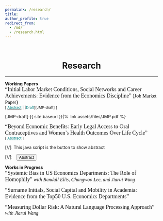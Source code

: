 ```yaml
---
permalink: /research/
title: 
author_profile: true
redirect_from: 
  - /md/
  - /research.html
---
```

<br/> 

# <center> Research </center>
- - -

**Working Papers**<br/>
<span style="font-size: 18px; font-family: 'CMU Bright';">“Initial Labor Market Conditions, Social Networks and Career Achievements: Evidence from the Economics Discipline”  (<font size="3"><span style="color:black">Job Market Paper</span></font>)</span><br/>
<small>[ <a href="#/" onclick="visib('jmp')"><span style="color:teal">Abstract</span></a> | [<span style="color:teal">Draft</span>][JMP-draft] ] </small>

<div id="jmp" style="display: none; text-align: justify; background-color:#fafdff; line-height: 1.2" ><small>
This paper studies the impacts of initial labor market conditions on young economists' early-career co-authorship networks and academic achievements. The identification leverages the plausibly exogenous variation in labor market conditions at initial entry, instrumented by predicted year of graduation unemployment rates. Utilizing three novel datasets I collected (U.S. PhD candidates, Top 5 Co-authorship networks, NBER affiliated scholars), I find that economists graduating during elevated unemployment periods show expanded social networks and increased research output, although the research output impact diminishes after five years post-graduation. Furthermore, the findings suggest that economists graduating during the Great Recession, who are male and non-US citizens, face reduced probabilities of securing tenure at top-ranked economics departments compared to their non-recession counterparts. Additionally, heterogeneity analysis reveals that the effects of adverse initial labor market conditions primarily affect economists who are white, male, non-US citizens, or graduating from Tier 1 schools. I also explore the mechanisms behind the effects. The results indicate that increased extrinsic motivation may boost early-career social networks and research output, while anticipated tenure and post-doctoral pursuits may partially explain the later impact reversal. Moreover, underperformance in non-research factors may account for reduced tenure prospects at top-ranked economics departments.
</small><br><br/></div>

[JMP-draft]:{{ site.baseurl }}{% link assets/files/JMP.pdf %}


<span style="font-size: 18px; font-family: 'CMU Bright';">“Beyond Economic Benefits: Early Legal Access to Oral Contraceptives and Women’s Health Outcomes Over Life Cycle”</span><br/>
<small>[ <a href="#/" onclick="visib('pill')"><span style="color:teal">Abstract</span></a> ] </small>

<div id="pill" style="display: none; text-align: justify; background-color:#fafdff; line-height: 1.2" ><small>
This paper investigates the effects of early legal access to oral contraceptives on women’s life-cycle health outcomes (e.g., mortality and self-reported disability) using the plausible quasi-experimental design introduced by Goldin and Katz (2002). The identification leverages the cross-state and cross-cohort variation in state consent laws in the 1950s and the 1960s. Utilizing the difference-in-differences approach, the results suggest that early access to the pill reduces women's mortality rates during their 30s and 40s, and the improvement in health is primarily driven by the decline in mortality rate caused by cancer, diabetes, heart disease, and cerebrovascular disease. Furthermore, I find that women who would have had early pill access are, on average, more likely to have self-reported physical disability during their late 50s and 60s. Additionally, the heterogeneity analysis reveals that non-white women experience greater benefits from early pill access. My analysis identifies four potential mechanisms for observed impacts of early access to the pill: (1) increases in college completion, (2) changes in oral contraceptive-related mortality, (3) changes in health behavior measures, and (4) enhances life expectancy.
</small><br><br/></div>



[//]: This java script is the button to show abstract
<script>
 function visib(id) {
  var x = document.getElementById(id);
  if (x.style.display === "block") {
    x.style.display = "none";
  } else {
    x.style.display = "block";
  }
}
</script>

[//]:&emsp;<button onclick="visib('polariz')" class="btn btn--inverse btn--small">Abstract</button>


**Works in Progress**<br/>
<span style="font-size: 18px; font-family: 'CMU Bright';">“Systemic Bias in US Economics Departments: The Role of Homophily” <span style="font-size:16px;"> *with Randall Ellis, Changwoo Lee, and Jiarui Wang*</span></span> <br/>

<span style="font-size: 18px; font-family: 'CMU Bright';">“Surname Initials, Social Capital and Mobility in Academia: Evidence from the Top50 U.S. Economics Departments” <span style="font-size:16px;">

<span style="font-size: 18px; font-family: 'CMU Bright';">“Measuring Dollar Risk: A Natural Language Processing Approach” <span style="font-size:16px;"> *with Jiarui Wang*</span></span>

<!--
<style>
.toggle-section {
    margin-top: 5px;
}
.toggle-summary {
    margin-top: -15px;
}
@font-face {
    font-family: 'CMU Bright';
    src: url('path-to-your-font.woff2') format('woff2'),
         url('path-to-your-font.woff') format('woff');
    /* Add more font formats as needed */
    font-weight: normal;
    font-style: normal; 
</style>
### Working Papers
<span style="font-family: pxfonts;">"Initial Labor Market Conditions, Social Networks and Career Achievements: Evidence from Economics Discipline" <a href="https://liqiang-liu.github.io/assets/files/jmp.pdf" style="text-decoration:none;"><span style="color:teal"><font size="3">[Job Market Paper]</font></span></a></span>
  <details class="toggle-section" style="font-size:80%; background-color:#fafffa;">
  <summary style="font-size: 14px;" class="toggle-summary"><span style="font-family: pxfonts;"><font size="3">Abstract</font></span></summary>
  <span style="font-family: pxfonts;"><font size="3">This paper studies the impacts of initial labor market conditions on young economists' early-career co-authorship networks and academic achievements. The identification leverages the plausibly exogenous variation in labor market conditions at initial entry instrumented by the unemployment rates of the predicted year of graduation. Using our three novel datasets (PhD Candidate, Top5 Co-authorship Network, and NBER Affiliated Scholar), we find that economists graduating during periods of elevated unemployment rates demonstrate expanded social networks and increased research output; however, the impact on research output diminishes after the fifth year following graduation. Furthermore, our findings suggest that recession economists who are male and non-US citizens encounter reduced probabilities of securing tenure positions at prestigious academic institutions. Additionally, our analysis of heterogeneity suggests that the effects of adverse initial labor market conditions are primarily driven by economists who are white, male, non-US citizens, and graduating from tier 1 schools. We also explore the mechanisms underlying the effect of initial labor market conditions. The findings suggest that the increased extrinsic motivation may enhance social networks and research output during the initial four years, the anticipated attainment of tenure and the pursuit of post-doctoral positions may partially explain the reversal of impact in later years, and non-research factors may explain the diminished likelihood of achieving tenure at prestigious academic institutions.</font></span>
  </details><br>

<span style="font-family: pxfonts;">"Beyond Economic Benefits: Early Legal Access to Oral Contraceptives and Women’s Health Outcomes Over Life Cycle"</span>
<details class="toggle-section" style="font-size:80%; background-color:#fafffa;">
  <summary style="font-size: 14px;" class="toggle-summary"><span style="font-family: pxfonts;"><font size="3">Abstract</font></span></summary>
  <span style="font-family: pxfonts;"><font size="3">This paper investigates the effects of early legal access to oral contraceptives on women’s life-cycle health outcomes (e.g., mortality and self-reported disability) using the plausible quasi-experimental design introduced by Goldin and Katz (2002). The identification leverages the cross-state and cross-cohort variation in state consent laws. Utilizing the difference-in-differences approach, our results suggest that early access to the pill reduces women's mortality rates during their 30s and 40s, and the improvement in health is primarily driven by the decline in mortality rate caused by cancer, diabetes, heart disease, and cerebrovascular disease. Also, we find that women who would have had early access to the pill are, on average, more likely to have self-reported physical disability during their late 50s and 60s. Additionally, our analysis reveals that non-white women experience greater benefits from early pill access. Our mechanism analysis identifies four potential channels: early access to the pill (1) rises in college completion, (2) increases (decreases) in oral contraceptive-related mortality, (3) increases (decreases) in health behavior measures, and (4) enhances life expectancy.</font></span>
</details>

### Works in Progress

<span style="font-family: pxfonts;">"Systemic Bias in US Economics Departments: The Role of Homophily"</span> <span style="font-size:14px;"> *with Randall Ellis, Changwoo Lee, and Jiarui Wang* </span><br>

<span style="font-family: pxfonts;">"Measuring Dollar Risk: A Natural Language Processing Approach"</span> <span style="font-size:14px;"> *with Jiarui Wang* </span>
-->
